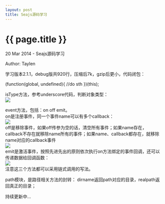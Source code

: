```yaml
---
layout: post
title: Seajs源码学习
---
```


{{ page.title }}
=================

<p class="meta">20 Mar 2014 - Seajs源码学习</p>
<p class="meta">Author: Taylen</p>

<p>
	学习版本2.1.1，debug版共920行，压缩后7k，gzip后更小，代码闭包：
</p>
<p class="code">
	(function(global, undefined){
		//do sth
	})(this);
</p>
<p>
	isType方法，参考underscore代码，判断对象类型：<br/>
	<img src="{{site.baseurl}/images/seajs/isType.png}" />
</p>
<p>
	event方法，包括：on off emit。<br/>
	on是注册事件，同一个事件name可以有多个callback：<br/>
	<img src="{{site.baseurl}}/images/seajs/on.png" /><br/>
	off是移除事件，如果off传参为空的话，清空所有事件；如果name存在，callback不存在就移除name所有的事件；如果name、callback都存在，就移除name对应的callback事件<br/>
	<img src="{{site.baseurl}}/images/seajs/off.png" /><br/>
	emit是激活事件，按照先进先出的原则依次执行on方法绑定的事件回调，还可以传递数据给回调函数：<br/>
	<img src="{{site.baseurl}}/images/seajs/emit.png" /><br/>
	注意这三个方法都可以采用链式调用的写法。
</p>
<p class="pre">
	path模块，是路径相关方法的封转：
	dirname返回path对应的目录，realpath返回真正的目录；
	
</p>
<p>
	持续更新中...
</p>



